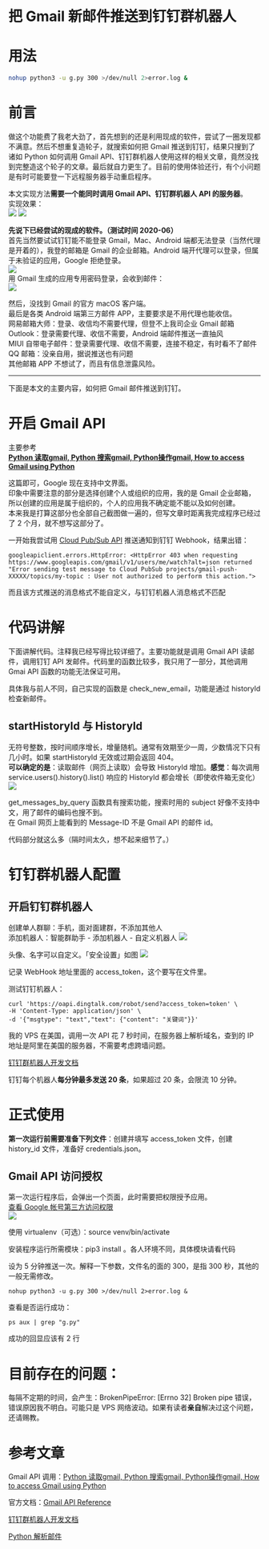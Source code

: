 
# 把 Gmail 新邮件推送到钉钉群机器人
# 用法
``` Bash
nohup python3 -u g.py 300 >/dev/null 2>error.log &
```

# 前言
做这个功能费了我老大劲了，首先想到的还是利用现成的软件，尝试了一圈发现都不满意。然后不想重复造轮子，就搜索如何把 Gmail 推送到钉钉，结果只搜到了诸如 Python 如何调用 Gmail API、钉钉群机器人使用这样的相关文章，竟然没找到完整造这个轮子的文章。最后就自力更生了。目前的使用体验还行，有个小问题是有时可能要登一下远程服务器手动重启程序。

本文实现方法**需要一个能同时调用 Gmail API、钉钉群机器人 API 的服务器**。  
实现效果：  
![](https://pic4.zhimg.com/v2-692572339b56cfb68082ce04349d2fdb_r.jpg)
![](https://pic4.zhimg.com/80/v2-efcc03b9f76a547b94f4fd5cfd43a8bf_1440w.jpg)

**先说下已经尝试的现成的软件。（测试时间 2020-06）**  
首先当然要试试钉钉能不能登录 Gmail，Mac、Android 端都无法登录（当然代理是开着的），我登的邮箱是 Gmail 的企业邮箱。Android 端开代理可以登录，但属于未验证的应用，Google 拒绝登录。  
![](https://pic4.zhimg.com/80/v2-e22c40dfbfd7eea92a0d6dd0202cc66f_1440w.jpg)  
用 Gmail 生成的应用专用密码登录，会收到邮件：  
![](https://pic4.zhimg.com/80/v2-12dd7915a6598b7af9ebe6ad1fb8155f_1440w.jpg])

然后，没找到 Gmail 的官方 macOS 客户端。  
最后是各类 Android 端第三方邮件 APP，主要要求是不用代理也能收信。  
网易邮箱大师：登录、收信均不需要代理，但登不上我司企业 Gmail 邮箱  
Outlook：登录需要代理、收信不需要，Android 端邮件推送一直抽风  
MIUI 自带电子邮件：登录需要代理、收信不需要，连接不稳定，有时看不了邮件  
QQ 邮箱：没亲自用，据说推送也有问题  
其他邮箱 APP 不想试了，而且有信息泄露风险。

***
下面是本文的主要内容，如何把 Gmail 邮件推送到钉钉。

# 开启 Gmail API

主要参考  
**[Python 读取gmail, Python 搜索gmail, Python操作gmail, How to access Gmail using Python](https://justcode.ikeepstudying.com/2019/09/python-%E8%AF%BB%E5%8F%96gmail-python-%E6%90%9C%E7%B4%A2gmail-python%E6%93%8D%E4%BD%9Cgmail-how-to-access-gmail-using-python/)**

这篇即可，Google 现在支持中文界面。  
印象中需要注意的部分是选择创建个人或组织的应用，我的是 Gmail 企业邮箱，所以创建的应用是属于组织的，个人的应用我不确定能不能以及如何创建。  
本来我是打算这部分也全部自己截图做一遍的，但写文章时距离我完成程序已经过了 2 个月，就不想写这部分了。

一开始我尝试用 [Cloud Pub/Sub API](https://cloud.google.com/pubsub/overview?hl=zh-cn) 推送通知到钉钉 Webhook，结果出错：  
```
googleapiclient.errors.HttpError: <HttpError 403 when requesting https://www.googleapis.com/gmail/v1/users/me/watch?alt=json returned "Error sending test message to Cloud PubSub projects/gmail-push-XXXXX/topics/my-topic : User not authorized to perform this action.">
```

而且该方式推送的消息格式不能自定义，与钉钉机器人消息格式不匹配

# 代码讲解
下面讲解代码。注释我已经写得比较详细了。主要功能就是调用 Gmail API 读邮件，调用钉钉 API 发邮件。代码里的函数比较多，我只用了一部分，其他调用 Gmai API 函数的功能无法保证可用。

具体我与前人不同，自己实现的函数是 check_new_email，功能是通过 historyId 检查新邮件。
## startHistoryId 与 HistoryId
无符号整数，按时间顺序增长，增量随机。通常有效期至少一周，少数情况下只有几小时。如果 startHistoryId 无效或过期会返回 404。  
**可以确定的是**：读取邮件（网页上读取）会导致 HistoryId 增加。**感觉**：每次调用 service.users().history().list() 响应的 HistoryId 都会增长（即使收件箱无变化）  
![](https://pic2.zhimg.com/80/v2-cdf4071c5494629219526c07c5185b39_1440w.jpg)

get_messages_by_query 函数具有搜索功能，搜索时用的 subject 好像不支持中文，用了邮件的编码也搜不到。  
在 Gmail 网页上能看到的 Message-ID 不是 Gmail API 的邮件 id。

代码部分就这么多（隔时间太久，想不起来细节了。）

# 钉钉群机器人配置

## 开启钉钉群机器人
创建单人群聊：手机，面对面建群，不添加其他人  
添加机器人：智能群助手 - 添加机器人 - 自定义机器人
![](https://pic2.zhimg.com/80/v2-97409d7ac43d11e72f8107d78724da69_1440w.jpg)

头像、名字可以自定义。「安全设置」如图
![](https://pic3.zhimg.com/80/v2-9902a7a1c0b56fdbe530cf8bd93e5042_1440w.jpg)

记录 WebHook 地址里面的 access_token，这个要写在文件里。

测试钉钉机器人：
```
curl 'https://oapi.dingtalk.com/robot/send?access_token=token' \
-H 'Content-Type: application/json' \
-d '{"msgtype": "text","text": {"content": "关键词"}}'
```

我的 VPS 在美国，调用一次 API 花 7 秒时间，在服务器上解析域名，查到的 IP 地址是阿里在美国的服务器，不需要考虑跨墙问题。

[钉钉群机器人开发文档](https://open.dingtalk.com/document/group/custom-robot-access)

钉钉每个机器人**每分钟最多发送 20 条**，如果超过 20 条，会限流 10 分钟。

# 正式使用

**第一次运行前需要准备下列文件**：创建并填写 access_token 文件，创建 history_id 文件，准备好 credentials.json。

## Gmail API 访问授权

第一次运行程序后，会弹出一个页面，此时需要把权限授予应用。  
[查看 Google 帐号第三方访问权限](https://myaccount.google.com/security-checkup)  
![](https://pic3.zhimg.com/80/v2-9967829af2bb983cafe39e6ccc86078e_1440w.jpg)

使用 virtualenv（可选）：source venv/bin/activate

安装程序运行所需模块：pip3 install 。各人环境不同，具体模块请看代码

设为 5 分钟推送一次。解释一下参数，文件名的面的 300，是指 300 秒，其他的一般无需修改。
```
nohup python3 -u g.py 300 >/dev/null 2>error.log &
```
查看是否运行成功：
```
ps aux | grep "g.py"
```
成功的回显应该有 2 行

# 目前存在的问题：

每隔不定期的时间，会产生：BrokenPipeError: [Errno 32] Broken pipe 错误，错误原因我不明白。可能只是 VPS 网络波动。如果有读者**亲自**解决过这个问题，还请赐教。

# 参考文章

Gmail API 调用：[Python 读取gmail, Python 搜索gmail, Python操作gmail, How to access Gmail using Python](https://justcode.ikeepstudying.com/2019/09/python-%E8%AF%BB%E5%8F%96gmail-python-%E6%90%9C%E7%B4%A2gmail-python%E6%93%8D%E4%BD%9Cgmail-how-to-access-gmail-using-python/)

官方文档：[Gmail API Reference](https://developers.google.com/gmail/api/v1/reference)

[钉钉群机器人开发文档](https://open.dingtalk.com/document/group/custom-robot-access)

[Python 解析邮件](https://www.liaoxuefeng.com/wiki/1016959663602400/1017800447489504)
